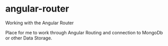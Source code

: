 # angular-router
Working with the Angular Router 

Place for me to work through Angular Routing and connection to MongoDb or other Data Storage.

